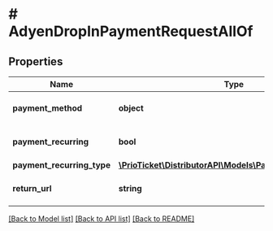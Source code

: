 # # AdyenDropInPaymentRequestAllOf

## Properties

Name | Type | Description | Notes
------------ | ------------- | ------------- | -------------
**payment_method** | **object** | The paymentComponentData.paymentMethod from Drop-in. (Adyen Specific Field) | [optional]
**payment_recurring** | **bool** | Whether the payment details are stored for recurring payments. | [optional] [default to false]
**payment_recurring_type** | [**\PrioTicket\DistributorAPI\Models\PaymentRecurringType**](PaymentRecurringType.md) |  | [optional]
**return_url** | **string** | In case of a redirection, this is the URL to where your shopper should be redirected back to after they complete the payment. | [optional]

[[Back to Model list]](../../README.md#models) [[Back to API list]](../../README.md#endpoints) [[Back to README]](../../README.md)
